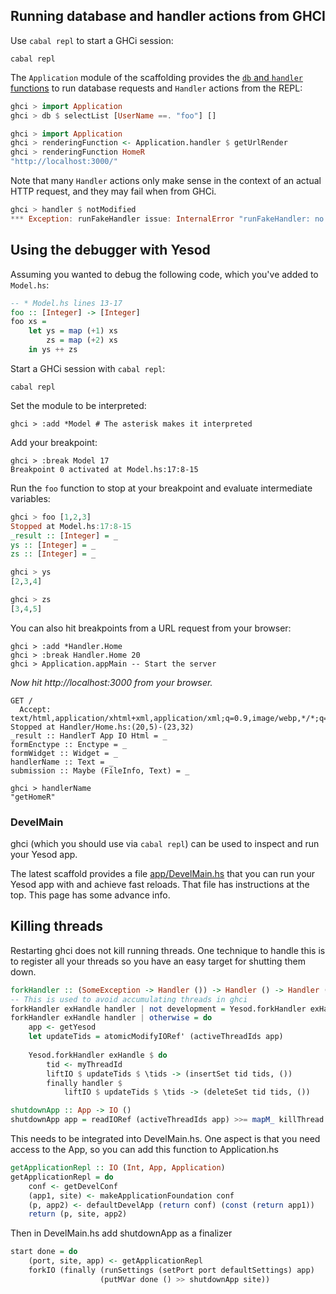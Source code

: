 ## Running database and handler actions from GHCI

Use `cabal repl` to start a GHCi session:

```
cabal repl
```

The `Application` module of the scaffolding provides the [`db` and `handler` functions](https://github.com/yesodweb/yesod-scaffold/blob/bb7897b67021f42aa38c7f2fedd03be81f8980c9/Application.hs#L161-L171) to run database requests and `Handler` actions from the REPL:

```haskell
ghci > import Application
ghci > db $ selectList [UserName ==. "foo"] []
```

```haskell
ghci > import Application
ghci > renderingFunction <- Application.handler $ getUrlRender
ghci > renderingFunction HomeR
"http://localhost:3000/"
```

Note that many `Handler` actions only make sense in the context of an actual HTTP request, and they may fail when from GHCi.

```haskell
ghci > handler $ notModified
*** Exception: runFakeHandler issue: InternalError "runFakeHandler: no result"
```

## Using the debugger with Yesod

Assuming you wanted to debug the following code, which you've added to `Model.hs`:

```haskell
-- * Model.hs lines 13-17
foo :: [Integer] -> [Integer]
foo xs =
    let ys = map (+1) xs
        zs = map (+2) xs
    in ys ++ zs
```

Start a GHCi session with `cabal repl`:

```
cabal repl
```

Set the module to be interpreted:

```
ghci > :add *Model # The asterisk makes it interpreted
```

Add your breakpoint:

```
ghci > :break Model 17
Breakpoint 0 activated at Model.hs:17:8-15
```

Run the `foo` function to stop at your breakpoint and evaluate intermediate variables:

```haskell
ghci > foo [1,2,3]
Stopped at Model.hs:17:8-15
_result :: [Integer] = _
ys :: [Integer] = _
zs :: [Integer] = _

ghci > ys
[2,3,4]

ghci > zs
[3,4,5]
```

You can also hit breakpoints from a URL request from your browser:

```
ghci > :add *Handler.Home
ghci > :break Handler.Home 20
ghci > Application.appMain -- Start the server
```

*Now hit http://localhost:3000 from your browser.*

```
GET /
  Accept: text/html,application/xhtml+xml,application/xml;q=0.9,image/webp,*/*;q=0.8
Stopped at Handler/Home.hs:(20,5)-(23,32)
_result :: HandlerT App IO Html = _
formEnctype :: Enctype = _
formWidget :: Widget = _
handlerName :: Text = _
submission :: Maybe (FileInfo, Text) = _

ghci > handlerName
"getHomeR"
```

### DevelMain

ghci (which you should use via `cabal repl`) can be used to inspect and run your Yesod app.

The latest scaffold provides a file [app/DevelMain.hs](https://github.com/yesodweb/yesod-scaffold/blob/postgres/app/DevelMain.hs) that you can run your Yesod app with and achieve fast reloads.
That file has instructions at the top. This page has some advance info.

## Killing threads

Restarting ghci does not kill running threads. One technique to handle this is to register all your threads so you have an easy target for shutting them down.


``` haskell
forkHandler :: (SomeException -> Handler ()) -> Handler () -> Handler ()
-- This is used to avoid accumulating threads in ghci
forkHandler exHandle handler | not development = Yesod.forkHandler exHandle handler
forkHandler exHandle handler | otherwise = do
    app <- getYesod
    let updateTids = atomicModifyIORef' (activeThreadIds app)
  
    Yesod.forkHandler exHandle $ do
        tid <- myThreadId
        liftIO $ updateTids $ \tids -> (insertSet tid tids, ()) 
        finally handler $
            liftIO $ updateTids $ \tids -> (deleteSet tid tids, ())

shutdownApp :: App -> IO ()
shutdownApp app = readIORef (activeThreadIds app) >>= mapM_ killThread
```

This needs to be integrated into DevelMain.hs.
One aspect is that you need access to the App, so you can add this function to Application.hs

``` haskell
getApplicationRepl :: IO (Int, App, Application)
getApplicationRepl = do
    conf <- getDevelConf
    (app1, site) <- makeApplicationFoundation conf
    (p, app2) <- defaultDevelApp (return conf) (const (return app1))
    return (p, site, app2)
```

Then in DevelMain.hs add shutdownApp as a finalizer

``` haskell
start done = do
    (port, site, app) <- getApplicationRepl
    forkIO (finally (runSettings (setPort port defaultSettings) app)
                    (putMVar done () >> shutdownApp site))
```